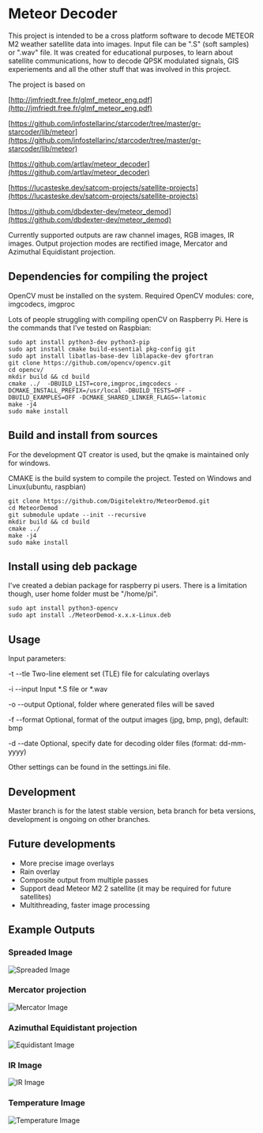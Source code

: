 # Meteor Decoder

This project is intended to be a cross platform software to decode METEOR M2 weather satellite data into images. Input file can be ".S" (soft samples) or ".wav" file.
It was created for educational purposes, to learn about satellite communications, how to decode QPSK modulated signals, GIS experiements and all the other stuff that was involved in this project. 

The project is based on 

[http://jmfriedt.free.fr/glmf_meteor_eng.pdf](http://jmfriedt.free.fr/glmf_meteor_eng.pdf)

[https://github.com/infostellarinc/starcoder/tree/master/gr-starcoder/lib/meteor](https://github.com/infostellarinc/starcoder/tree/master/gr-starcoder/lib/meteor)

[https://github.com/artlav/meteor_decoder](https://github.com/artlav/meteor_decoder)

[https://lucasteske.dev/satcom-projects/satellite-projects](https://lucasteske.dev/satcom-projects/satellite-projects)

[https://github.com/dbdexter-dev/meteor_demod](https://github.com/dbdexter-dev/meteor_demod)


Currently supported outputs are raw channel images, RGB images, IR images. Output projection modes are rectified image, Mercator and Azimuthal Equidistant projection.

## Dependencies for compiling the project
OpenCV must be installed on the system. Required OpenCV modules: core, imgcodecs, imgproc

Lots of people struggling with compiling openCV on Raspberry Pi. Here is the commands that I've tested on Raspbian:
```
sudo apt install python3-dev python3-pip
sudo apt install cmake build-essential pkg-config git
sudo apt install libatlas-base-dev liblapacke-dev gfortran
git clone https://github.com/opencv/opencv.git
cd opencv/
mkdir build && cd build
cmake ../  -DBUILD_LIST=core,imgproc,imgcodecs -DCMAKE_INSTALL_PREFIX=/usr/local -DBUILD_TESTS=OFF -DBUILD_EXAMPLES=OFF -DCMAKE_SHARED_LINKER_FLAGS=-latomic
make -j4
sudo make install
```

## Build and install from sources
For the development QT creator is used, but the qmake is maintained only for windows.

CMAKE is the build system to compile the project. Tested on Windows and Linux(ubuntu, raspbian)

```
git clone https://github.com/Digitelektro/MeteorDemod.git
cd MeteorDemod
git submodule update --init --recursive
mkdir build && cd build
cmake ../
make -j4
sudo make install
```

## Install using deb package
I've created a debian package for raspberry pi users. There is a limitation though, user home folder must be "/home/pi". 

```
sudo apt install python3-opencv
sudo apt install ./MeteorDemod-x.x.x-Linux.deb
```

## Usage
Input parameters:

-t --tle        Two-line element set (TLE) file for calculating overlays

-i --input      Input *.S file or *.wav

-o --output     Optional, folder where generated files will be saved

-f --format     Optional, format of the output images (jpg, bmp, png), default: bmp

-d --date       Optional, specify date for decoding older files (format: dd-mm-yyyy)

Other settings can be found in the settings.ini file.


## Development
Master branch is for the latest stable version, beta branch for beta versions, development is ongoing on other branches.

## Future developments
 - More precise image overlays
 - Rain overlay
 - Composite output from multiple passes
 - Support dead Meteor M2 2 satellite (it may be required for future satellites)
 - Multithreading, faster image processing
 
 
## Example Outputs

### Spreaded Image

![Spreaded Image](media/spreaded.jpg)

### Mercator projection

![Mercator Image](media/mercator.jpg)

### Azimuthal Equidistant projection

![Equidistant Image](media/equidistant.jpg)

### IR Image

![IR Image](media/equidistant_IR.jpg)

### Temperature Image

![Temperature Image](media/equidistant_thermal.jpg)

